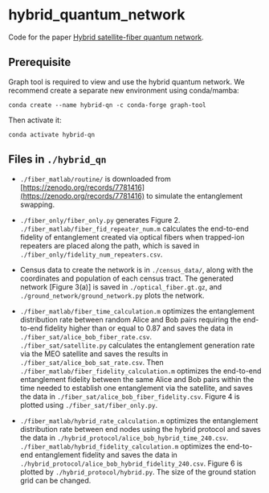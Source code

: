 # hybrid_quantum_network
Code for the paper [Hybrid satellite-fiber quantum network](https://doi.org/10.1103/s94j-s9n6). 

## Prerequisite

Graph tool is required to view and use the hybrid quantum network. We recommend create a separate new environment using conda/mamba: 

`conda create --name hybrid-qn -c conda-forge graph-tool`

Then activate it: 

`conda activate hybrid-qn`

## Files in `./hybrid_qn`

* `./fiber_matlab/routine/` is downloaded from [https://zenodo.org/records/7781416](https://zenodo.org/records/7781416) to simulate the entanglement swapping. 

* `./fiber_only/fiber_only.py` generates Figure 2. `./fiber_matlab/fiber_fid_repeater_num.m` calculates the end-to-end fidelity of entanglement created via optical fibers when trapped-ion repeaters are placed along the path, which is saved in `./fiber_only/fidelity_num_repeaters.csv`. 

* Census data to create the network is in `./census_data/`, along with the coordinates and population of each census tract. The generated network [Figure 3(a)] is saved in `./optical_fiber.gt.gz`, and `./ground_network/ground_network.py` plots the network. 

* `./fiber_matlab/fiber_time_calculation.m` optimizes the entanglement distribution rate between random Alice and Bob pairs requiring the end-to-end fidelity higher than or equal to 0.87 and saves the data in `./fiber_sat/alice_bob_fiber_rate.csv`.  
`./fiber_sat/satellite.py` calculates the entanglement generation rate via the MEO satellite and saves the results in `./fiber_sat/alice_bob_sat_rate.csv`. Then `./fiber_matlab/fiber_fidelity_calculation.m` optimizes the end-to-end entanglement fidelity between the same Alice and Bob pairs within the time needed to establish one entanglement via the satellite, and saves the data in `./fiber_sat/alice_bob_fiber_fidelity.csv`.
Figure 4 is plotted using `./fiber_sat/fiber_only.py`. 

* `./fiber_matlab/hybrid_rate_calculation.m` optimizes the entanglement distribution rate between end nodes using the hybrid protocol and saves the data in `./hybrid_protocol/alice_bob_hybrid_time_240.csv`. 
`./fiber_matlab/hybrid_fidelity_calculation.m` optimizes the end-to-end entanglement fidelity and saves the data in `./hybrid_protocol/alice_bob_hybrid_fidelity_240.csv`. 
Figure 6 is plotted by `./hybrid_protocol/hybrid.py`. The size of the ground station grid can be changed. 




